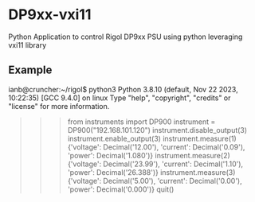 # DP9xx-vxi11
Python Application to control Rigol DP9xx PSU using python leveraging vxi11 library

## Example
ianb@cruncher:~/rigol$ python3
Python 3.8.10 (default, Nov 22 2023, 10:22:35)
[GCC 9.4.0] on linux
Type "help", "copyright", "credits" or "license" for more information.
>>> from instruments import DP900
>>> instrument = DP900("192.168.101.120")
>>> instrument.disable_output(3)
>>> instrument.enable_output(3)
>>> instrument.measure(1)
{'voltage': Decimal('12.00'), 'current': Decimal('0.09'), 'power': Decimal('1.080')}
>>> instrument.measure(2)
{'voltage': Decimal('23.99'), 'current': Decimal('1.10'), 'power': Decimal('26.388')}
>>> instrument.measure(3)
{'voltage': Decimal('5.00'), 'current': Decimal('0.00'), 'power': Decimal('0.000')}
>>> quit()

